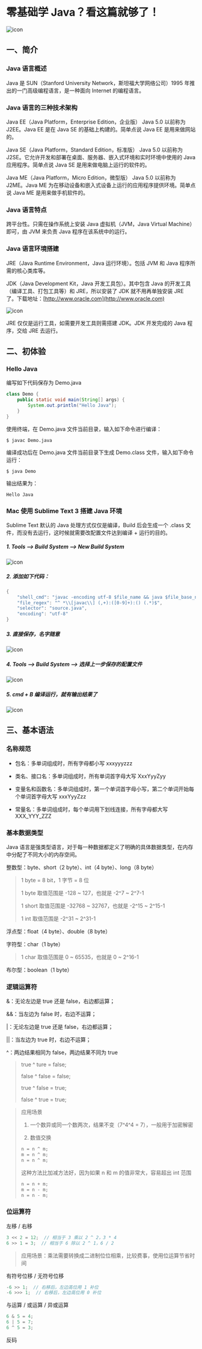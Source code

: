 # 零基础学 Java？看这篇就够了！

![icon](https://github.com/Mayan29/Blog/blob/master/Blog/Images/image001.png)

## 一、简介

### Java 语言概述

Java 是 SUN（Stanford University Network，斯坦福大学网络公司）1995 年推出的一门高级编程语言，是一种面向 Internet 的编程语言。

### Java 语言的三种技术架构

Java EE（Java Platform，Enterprise Edition，企业版）
Java 5.0 以前称为 J2EE。Java EE 是在 Java SE 的基础上构建的。简单点说 Java EE 是用来做网站的。

Java SE（Java Platform，Standard Edition，标准版）
Java 5.0 以前称为 J2SE。它允许开发和部署在桌面、服务器、嵌入式环境和实时环境中使用的 Java 应用程序。简单点说 Java SE 是用来做电脑上运行的软件的。

Java ME（Java Platform，Micro Edition，微型版）
Java 5.0 以前称为 J2ME。Java ME 为在移动设备和嵌入式设备上运行的应用程序提供环境。简单点说 Java ME 是用来做手机软件的。

### Java 语言特点

跨平台性。只需在操作系统上安装 Java 虚拟机（JVM，Java Virtual Machine）即可，由 JVM 来负责 Java 程序在该系统中的运行。

### Java 语言环境搭建

JRE（Java Runtime Environment，Java 运行环境）。包括 JVM 和 Java 程序所需的核心类库等。

JDK（Java Development Kit，Java 开发工具包）。其中包含 Java 的开发工具（编译工具、打包工具等）和 JRE，所以安装了 JDK 就不用再单独安装 JRE 了。下载地址：[http://www.oracle.com](http://www.oracle.com)

![icon](https://github.com/Mayan29/Blog/blob/master/Blog/Images/image002.png)

JRE 仅仅是运行工具，如需要开发工具则需搭建 JDK。JDK 开发完成的 Java 程序，交给 JRE 去运行。


## 二、初体验

### Hello Java

编写如下代码保存为 Demo.java

```java
class Demo {
	public static void main(String[] args) {
		System.out.println("Hello Java");
	}
}
```

使用终端，在 Demo.java 文件当前目录，输入如下命令进行编译：

```
$ javac Demo.java 
``` 

编译成功后在 Demo.java 文件当前目录下生成 Demo.class 文件，输入如下命令运行：

```
$ java Demo
```

输出结果为：

```
Hello Java
```

### Mac 使用 Sublime Text 3 搭建 Java 环境

Sublime Text 默认的 Java 处理方式仅仅是编译，Build 后会生成一个 .class 文件，而没有去运行，这时候就需要改配置文件达到编译 + 运行的目的。

##### 1. Tools —> Build System —> New Build System

![icon](https://github.com/Mayan29/Blog/blob/master/Blog/Images/image003.png)

##### 2. 添加如下代码：

```java
{
	"shell_cmd": "javac -encoding utf-8 $file_name && java $file_base_name",
	"file_regex": "^ *\\[javac\\] (,+):([0-9]+):() (.*)$",
	"selector": "source.java",
	"encoding": "utf-8"
}
```

##### 3. 直接保存，名字随意

![icon](https://github.com/Mayan29/Blog/blob/master/Blog/Images/image004.png)

##### 4. Tools —> Build System —> 选择上一步保存的配置文件

![icon](https://github.com/Mayan29/Blog/blob/master/Blog/Images/image005.png)

##### 5. cmd + B 编译运行，就有输出结果了

![icon](https://github.com/Mayan29/Blog/blob/master/Blog/Images/image006.png)


## 三、基本语法

### 名称规范

- 包名：多单词组成时，所有字母都小写 xxxyyyzzz

- 类名、接口名：多单词组成时，所有单词首字母大写 XxxYyyZyy

- 变量名和函数名：多单词组成时，第一个单词首字母小写，第二个单词开始每个单词首字母大写 xxxYyyZzz

- 常量名：多单词组成时，每个单词用下划线连接，所有字母都大写 XXX_YYY_ZZZ

### 基本数据类型

Java 语言是强类型语言，对于每一种数据都定义了明确的具体数据类型，在内存中分配了不同大小的内存空间。

整数型：byte、short（2 byte）、int（4 byte）、long（8 byte）

> 1 byte = 8 bit，1 字节 = 8 位
> 
> 1 byte 取值范围是 -128 ~ 127，也就是 -2^7 ~ 2^7-1
> 
> 1 short 取值范围是 -32768 ~ 32767，也就是 -2^15 ~ 2^15-1
> 
> 1 int 取值范围是 -2^31 ~ 2^31-1

浮点型：float（4 byte）、double（8 byte）

字符型：char（1 byte）

> 1 char 取值范围是 0 ~ 65535，也就是 0 ~ 2^16-1

布尔型：boolean（1 byte）

### 逻辑运算符

&：无论左边是 true 还是 false，右边都运算；

&&：当左边为 false 时，右边不运算；

|：无论左边是 true 还是 false，右边都运算；

||：当左边为 true 时，右边不运算；

^：两边结果相同为 false，两边结果不同为 true

> true ^ ture = false;
> 
> false ^ false = false;
> 
> true ^ false = true;
> 
> false ^ true = true;

> 应用场景
> 
> 1. 一个数异或同一个数两次，结果不变（7^4^4 = 7），一般用于加密解密
> 
> 2. 数值交换
> 
> ```java
> n = n ^ m;
> m = n ^ m;
> n = n ^ m;
> ```
> 
> 这种方法比加减方法好，因为如果 n 和 m 的值非常大，容易超出 int 范围
> 
> ```java
> n = n + m;
> m = n - m;
> n = n - m;
> ```

### 位运算符

左移 / 右移

```java
3 << 2 = 12;  // 相当于 3 乘以 2 ^ 2，3 * 4
6 >> 1 = 3;  // 相当于 6 除以 2 ^ 1，6 / 2
```

> 应用场景：乘法需要转换成二进制位位相乘，比较费事，使用位运算节省时间

有符号位移 / 无符号位移

```java
-6 >> 1;  // 右移后，左边高位用 1 补位
-6 >>> 1;  // 右移后，左边高位用 0 补位
```

与运算 / 或运算 / 异或运算

```java
6 & 5 = 4;
6 | 5 = 7;
6 ^ 5 = 3;
```

反码













